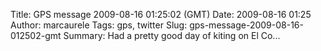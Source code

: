 Title: GPS message 2009-08-16 01:25:02 (GMT)
Date: 2009-08-16 01:25
Author: marcaurele
Tags: gps, twitter
Slug: gps-message-2009-08-16-012502-gmt
Summary: Had a pretty good day of kiting on El Co...

<div id="gmap_20090815_182502" class="gmap"></div><script type="text/javascript">var gmap_20090815_182502={latitude:10.8104,longitude:-63.9901,date:"2009-08-16 01:25:02 GMT",message:"Had a pretty good day of kiting on El Coche. The wind wasn't as strong as I expected but not many kiters at all :)"};</script><script type="text/javascript" src="http://maps.google.com/maps?file=api&v=2&key=ABQIAAAAQAIOvERX26PIpIrh8sl_gRTtWEQBmOtJcMt1yzdnv7RWxqz1XxS_KYfmkM8Ye2Ypnzn4_F4H1HTKLQ"></script><script type="text/javascript" src="/theme/js/syl_googlemaps.js"></script>
